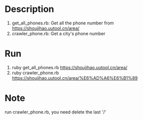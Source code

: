 # Description
1. get_all_phones.rb: Get all the phone number from https://shoujihao.uutool.cn/area/
2. crawler_phone.rb: Get a city's phone number

# Run
1. ruby get_all_phones.rb https://shoujihao.uutool.cn/area/
2. ruby crawler_phone.rb https://shoujihao.uutool.cn/area/%E6%AD%A6%E6%B1%89

# Note
run crawler_phone.rb, you need delete the last '/'
